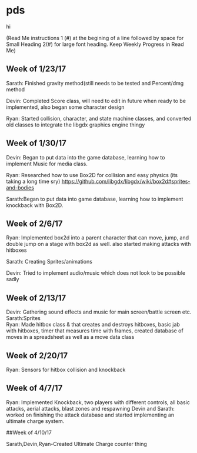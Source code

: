 # pds
hi 

(Read Me instructions 1 (#) at the begining of a line followed by space for Small Heading 2(#) for large font heading. Keep Weekly Progress in Read Me)

## Week of 1/23/17
Sarath: Finished gravity method(still needs to be tested and Percent/dmg method  

Devin: Completed Score class, will need to edit in future when ready to be implemented, also began some character design  

Ryan: Started collision, character, and state machine classes, and converted old classes to integrate the libgdx graphics engine thingy

## Week of 1/30/17
Devin: Began to put data into the game database, learning how to implement Music for media class.

Ryan: Researched how to use Box2D for collision and easy physics (its taking a long time sry) https://github.com/libgdx/libgdx/wiki/box2d#sprites-and-bodies  

Sarath:Began to put data into game database, learning how to implement knockback with Box2D.  

## Week of 2/6/17 
Ryan: Implemented box2d into a parent character that can move, jump, and double jump on a stage with box2d as well. also started making attacks with hitboxes

Sarath: Creating Sprites/animations

Devin: Tried to implement audio/music which does not look to be possible sadly

## Week of 2/13/17
Devin: Gathering sound effects and music for main screen/battle screen etc.  
Sarath:Sprites            
Ryan: Made hitbox class & that creates and destroys hitboxes, basic jab with hitboxes, timer that measures time with frames, created database of moves in a spreadsheet as well as a move data class

## Week of 2/20/17
Ryan: Sensors for hitbox collision and knockback

## Week of  4/7/17
Ryan: Implemented Knockback, two players with different controls, all basic attacks, aerial attacks, blast zones and respawning
Devin and Sarath: worked on finishing the attack database and started implementing an ultimate charge system.  

##Week of 4/10/17

Sarath,Devin,Ryan-Created Ultimate Charge counter thing 
